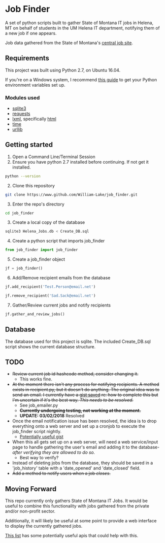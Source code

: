 # Job Finder

A set of python scripts built to gather State of Montana IT jobs in Helena, MT on behalf of students in the UM Helena IT department, notifying them of a new job if one appears.

Job data gathered from the State of Montana's [central job site](https://mtstatejobs.taleo.net/careersection/200/jobsearch.ftl?lang=en).

## Requirements

This project was built using Python 2.7, on Ubuntu 16.04. 

If you're on a Windows system, I recommend [this guide](https://github.com/BurntSushi/nfldb/wiki/Python-&-pip-Windows-installation) to get your Python environment variables set up.

### Modules used

- [sqlite3](https://docs.python.org/2/library/sqlite3.html)
- [requests](http://docs.python-requests.org/en/master/)
- [lxml](http://lxml.de/), specifically [html](http://lxml.de/lxmlhtml.html)
- [time](https://docs.python.org/2/library/time.html)
- [urllib](https://docs.python.org/2/library/urllib.html)

## Getting started

1. Open a Command Line/Terminal Session
2. Ensure you have python 2.7 installed before continuing. If not get it installed.

```bash
python --version
```

2. Clone this repository

```bash
git clone https://www.github.com/William-Lake/job_finder.git
```

3. Enter the repo's directory

```bash
cd job_finder
```

3. Create a local copy of the database

```bash
sqlite3 Helena_Jobs.db < Create_DB.sql
```

4. Create a python script that imports job_finder

```python
from job_finder import job_finder
```

5. Create a job_finder object

```python
jf = job_finder()
```

6. Add/Remove recipient emails from the database

```python
jf.add_recipient('Test.Person@email.net')

jf.remove_recipient('Sad.Sack@email.net')
```

7. Gather/Review current jobs and notify recipients

```python
jf.gather_and_review_jobs()
```

## Database

The database used for this project is sqlite. The included Create_DB.sql script shows the current database structure.

## TODO

- ~~Review current job id hashcode method, consider changing it.~~
    - This works fine.
- ~~At the moment there isn't any process for notifying recipients. A method exists in recipient.py, but it doesn't do anything. The original idea was to send an email. I currently have a [gist saved](https://gist.github.com/William-Lake/6eb8d8f5b08e0251b5df3589ead788a4) re: how to complete this but I'm uncertain if it's the best way. *This needs to be resolved.*~~
    - See job_emailer.py
    - ~~**Currently undergoing testing, not working at the moment.**~~
    - **UPDATE: 03/02/2018** Resolved
- Once the email notification issue has been resolved, the idea is to drop everything onto a web server and set up a cronjob to execute the job_finder script nightly.
    - [Potentially useful gist](https://gist.github.com/William-Lake/f50758f07a28f097fda78172379ecb63)
- When this all gets set up on a web server, will need a web service/input page to handle gathering the user's email and adding it to the database- *after verifying they are allowed to do so.*
    - Best way to verify?
- Instead of deleting jobs from the database, they should be saved in a 'job_history' table with a 'date_opened' and 'date_closed' field.
- ~~Add a method to notify users when a job *closes*.~~

## Moving Forward

This repo currently only gathers State of Montana IT Jobs. It would be useful to combine this functionality with jobs gathered from the private and/or non-profit sector.

Additionally, it will likely be useful at some point to provide a web interface to display the currently gathered jobs.

[This list](https://github.com/toddmotto/public-apis#jobs) has some potentially useful apis that could help with this.
